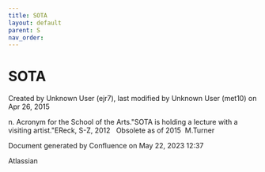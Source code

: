 ```yaml
---
title: SOTA
layout: default
parent: S
nav_order:
---
```


# SOTA

Created by  Unknown User (ejr7), last modified by  Unknown User (met10) on Apr 26, 2015

n. Acronym for the School of the Arts.&quot;SOTA is holding a lecture with a visiting artist.&quot;EReck, S-Z, 2012   Obsolete as of 2015  M.Turner

Document generated by Confluence on May 22, 2023 12:37

Atlassian
